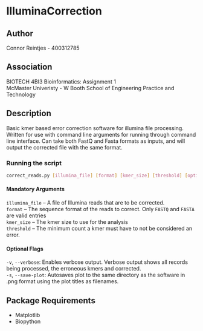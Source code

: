 # IlluminaCorrection

## Author

Connor Reintjes - 400312785

## Association

BIOTECH 4BI3 Bioinformatics: Assignment 1\
McMaster Univeristy - W Booth School of Engineering Practice and Technology

## Description

Basic kmer based error correction software for illumina file processing. Written for use with command line arguments for running through command line interface. Can take both FastQ and Fasta formats as inputs, and will output the corrected file with the same format.

### Running the script

```bash
correct_reads.py [illumina_file] [format] [kmer_size] [threshold] [optional-flags]
```

#### Mandatory Arguments

`illumina_file` – A file of Illumina reads that are to be corrected.\
`format` – The sequence format of the reads to correct. Only `FASTQ` and `FASTA` are valid entries\
`kmer_size` – The kmer size to use for the analysis\
`threshold` – The minimum count a kmer must have to not be considered an error.

#### Optional Flags

`-v`, `--verbose`: Enables verbose output. Verbose output shows all records being processed, the erroneous kmers and corrected.\
`-s`, `--save-plot`: Autosaves plot to the same directory as the software in .png format using the plot titles as filenames.

## Package Requirements

- Matplotlib
- Biopython
